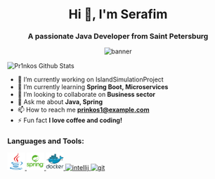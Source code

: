 <h1 align="center">Hi 👋, I'm Serafim</h1>
<h3 align="center">A passionate Java Developer from Saint Petersburg</h3>

<p align="center">
  <img src="https://raw.githubusercontent.com/sagar-viradiya/sagar-viradiya/master/resources/banner.png" alt="banner">
</p>

<img align="center" alt="Pr1nkos Github Stats" src="https://github-stats-git-main-pr1nkos-projects.vercel.app/api?username=Pr1nkos&show_icons=true&hide_border=true" />

- 🔭 I’m currently working on IslandSimulationProject
- 🌱 I’m currently learning **Spring Boot, Microservices**
- 👯 I’m looking to collaborate on **Business sector**
- 💬 Ask me about **Java, Spring**
- 📫 How to reach me **prinkos1@example.com**
- ⚡ Fun fact **I love coffee and coding!**

<h3 align="left">Languages and Tools:</h3>
<p align="left">
  <a href="https://www.java.com" target="_blank"> <img src="https://raw.githubusercontent.com/devicons/devicon/master/icons/java/java-original.svg" alt="java" width="40" height="40"/> </a>
  <a href="https://spring.io/" target="_blank"> <img src="https://raw.githubusercontent.com/devicons/devicon/master/icons/spring/spring-original-wordmark.svg" alt="spring" width="40" height="40"/> </a>
  <a href="https://www.docker.com/" target="_blank"> <img src="https://raw.githubusercontent.com/devicons/devicon/master/icons/docker/docker-original-wordmark.svg" alt="docker" width="40" height="40"/> </a>
  <a href="https://www.jetbrains.com/idea/" target="_blank"> <img src="https://upload.wikimedia.org/wikipedia/commons/thumb/d/d5/IntelliJ_IDEA_Logo.svg/1024px-IntelliJ_IDEA_Logo.svg.png" alt="intellij" width="40" height="40"/> </a>
  <a href="https://git-scm.com/" target="_blank"> <img src="https://www.vectorlogo.zone/logos/git-scm/git-scm-icon.svg" alt="git" width="40" height="40"/> </a>
</p>
